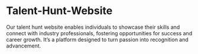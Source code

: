 # Talent-Hunt-Website
 Our talent hunt website enables individuals to showcase their skills and connect with  industry professionals, fostering opportunities for success and career growth. It’s a platform designed to turn  passion into recognition and advancement. 
